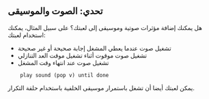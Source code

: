 ## تحدي: الصوت والموسيقى

هل يمكنك إضافة مؤثرات صوتية وموسيقى إلى لعبتك؟ على سبيل المثال، يمكنك استخدام لعبتك:

+ تشغيل صوت عندما يعطي المشغل إجابة صحيحة أو غير صحيحة
+ تشغيل صوت موقوت أثناء تشغيل موقت العد التنازلي
+ تشغيل صوت عند انتهاء وقت المشغل

```blocks3
    play sound (pop v) until done
```

يمكن لعبتك أيضا أن تشغل باستمرار موسيقى الخلفية باستخدام حلقة التكرار.